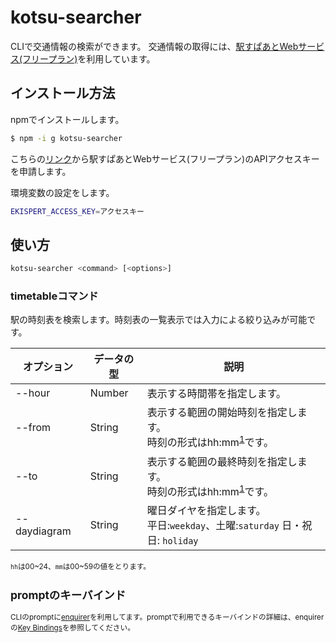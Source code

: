 # kotsu-searcher

CLIで交通情報の検索ができます。
交通情報の取得には、[駅すぱあとWebサービス(フリープラン)](https://ekiworld.net/service/sier/webservice/free_provision.html?utm_source=ekiworld&utm_medium=website&utm_campaign=ews_ekiworld_product_intro)を利用しています。

## インストール方法
npmでインストールします。
```sh
$ npm -i g kotsu-searcher
```

こちらの[リンク](https://ekiworld.net/free_provision/index.php?utm_source=ekiworld&utm_medium=website&utm_campaign=ews_ekiworld_product_free_header)から駅すぱあとWebサービス(フリープラン)のAPIアクセスキーを申請します。</br>

環境変数の設定をします。
```sh
EKISPERT_ACCESS_KEY=アクセスキー
```

## 使い方
```sh
kotsu-searcher <command> [<options>]
```

### timetableコマンド
駅の時刻表を検索します。時刻表の一覧表示では入力による絞り込みが可能です。

| オプション   | データの型 | 説明                                                                                    |
|--------------|------------|-----------------------------------------------------------------------------------------|
| --hour       | Number     | 表示する時間帯を指定します。                                                            |
| --from       | String     | 表示する範囲の開始時刻を指定します。</br> 時刻の形式はhh:mm<sup>[1](#note1)</sup>です。 |
| --to         | String     | 表示する範囲の最終時刻を指定します。</br> 時刻の形式はhh:mm<sup>[1](#note1)</sup>です。 |
| --daydiagram | String     | 曜日ダイヤを指定します。</br> 平日:`weekday`、土曜:`saturday` 日・祝日: `holiday`       |

<small id="note1"> `hh`は00~24、`mm`は00~59の値をとります。

## promptのキーバインド
CLIのpromptに[enquirer](https://github.com/enquirer/enquirer#-key-bindings)を利用してます。promptで利用できるキーバインドの詳細は、enquirerの[Key Bindings](https://github.com/enquirer/enquirer#-key-bindings)を参照してください。
